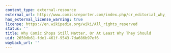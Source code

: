 ```yaml
---
content_type: external-resource
external_url: http://www.comicsreporter.com/index.php/cr_editorial_why_comic_shops_still_matter/
has_external_license_warning: true
license: https://en.wikipedia.org/wiki/All_rights_reserved
status: ''
title: Why Comic Shops Still Matter, Or At Least Why They Should
uid: 2650db61-fde1-461f-9543-7da686b97ef6
wayback_url: ''
---
```

